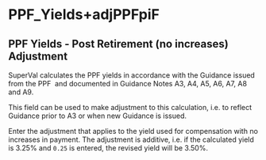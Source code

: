 # PPF_Yields+adjPPFpiF

## PPF Yields - Post Retirement (no increases) Adjustment

SuperVal calculates the PPF yields in accordance with the Guidance issued from the PPF  and documented in Guidance Notes A3, A4, A5, A6, A7, A8 and A9. 

This field can be used to make adjustment to this calculation, i.e. to reflect Guidance prior to A3 or when new Guidance is issued.

Enter the adjustment that applies to the yield used for compensation
with no increases in payment. The adjustment is additive, i.e. if the
calculated yield is 3.25% and `0.25` is entered, the revised yield will be
3.50%.
